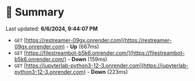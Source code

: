 # 📖 Summary
Last updated: **6/6/2024, 9:44:07 PM**

- `GET` [https://restreamer-09gx.onrender.com](https://restreamer-09gx.onrender.com) - **Up** (667ms)
- `GET` [https://filestreambot-b5k6.onrender.com/](https://filestreambot-b5k6.onrender.com/) - **Down** (159ms)
- `GET` [https://jupyterlab-python3-12-3.onrender.com](https://jupyterlab-python3-12-3.onrender.com) - **Down** (223ms)
